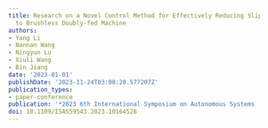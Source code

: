 ```yaml
---
title: Research on a Novel Control Method for Effectively Reducing Slip Loss Applied
  to Brushless Doubly-fed Machine
authors:
- Yang Li
- Nannan Wang
- Ningyun Lu
- Xiuli Wang
- Bin Jiang
date: '2023-01-01'
publishDate: '2023-11-24T03:08:20.577207Z'
publication_types:
- paper-conference
publication: '*2023 6th International Symposium on Autonomous Systems (ISAS)*'
doi: 10.1109/ISAS59543.2023.10164528
---
```


